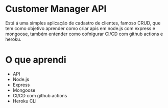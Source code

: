 # Customer Manager API

Está á uma simples aplicação de cadastro de clientes, famoso CRUD, que tem como objetivo aprender como criar apis em node.js com express e mongoose, também entender como cofnigurar CI/CD com github actions e heroku.

# O que aprendi

- API
- Node.js
- Express
- Mongoose
- CI/CD com github actions
- Heroku CLI
